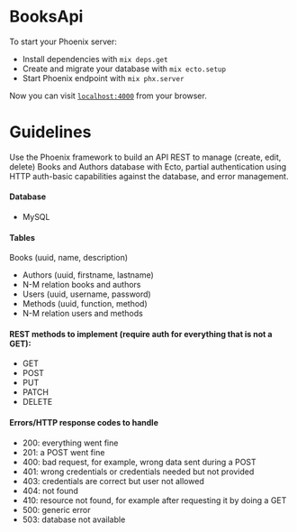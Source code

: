 # BooksApi

To start your Phoenix server:

  * Install dependencies with `mix deps.get`
  * Create and migrate your database with `mix ecto.setup`
  * Start Phoenix endpoint with `mix phx.server`

Now you can visit [`localhost:4000`](http://localhost:4000) from your browser.

# Guidelines
Use the Phoenix framework to build an API REST to manage (create, edit, delete) Books and Authors database with Ecto, partial authentication using HTTP auth-basic capabilities against the database, and error management.

#### Database
* MySQL

#### Tables
Books (uuid, name, description)

* Authors (uuid, firstname, lastname)
* N-M relation books and authors
* Users (uuid, username, password)
* Methods (uuid, function, method)
* N-M relation users and methods

#### REST methods to implement (require auth for everything that is not a GET):
* GET
* POST
* PUT
* PATCH
* DELETE

#### Errors/HTTP response codes to handle
* 200: everything went fine
* 201: a POST went fine
* 400: bad request, for example, wrong data sent during a POST
* 401: wrong credentials or credentials needed but not provided
* 403: credentials are correct but user not allowed
* 404: not found
* 410: resource not found, for example after requesting it by doing a GET
* 500: generic error
* 503: database not available